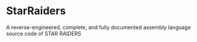 # StarRaiders
A reverse-engineered, complete, and fully documented assembly language source code of STAR RAIDERS

